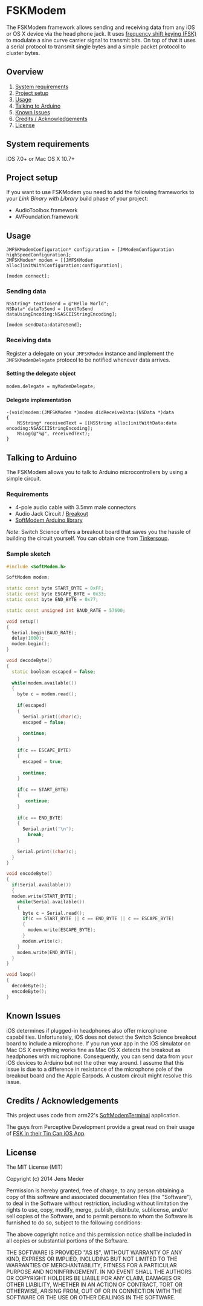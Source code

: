 FSKModem
=============

The FSKModem framework allows sending and receiving data from any iOS or OS X device via the head phone jack. It uses [frequency shift keying (FSK)](http://en.wikipedia.org/wiki/Frequency-shift_keying) to modulate a sine curve carrier signal to transmit bits. On top of that it uses a serial protocol to transmit single bytes and a simple packet protocol to cluster bytes. 

## Overview

1. [System requirements](README.md#system-requirements)
2. [Project setup](README.md#project-setup)
3. [Usage](README.md#usage)
4. [Talking to Arduino](README.md#talking-to-arduino)
5. [Known Issues](README.md#known-issues)
6. [Credits / Acknowledgements](README.md#credits--acknowledgements)
7. [License](README.md#license)

## System requirements

iOS 7.0+ or Mac OS X 10.7+

## Project setup

If you want to use FSKModem you need to add the following frameworks to your _Link Binary with Library_ build phase of your project:

* AudioToolbox.framework
* AVFoundation.framework

## Usage

```objc
JMFSKModemConfiguration* configuration = [JMModemConfiguration highSpeedConfiguration];
JMFSKModem* modem = [[JMFSKModem alloc]initWithConfiguration:configuration];

[modem connect];
```

### Sending data

```objc
NSString* textToSend = @"Hello World";
NSData* dataToSend = [textToSend dataUsingEncoding:NSASCIIStringEncoding];

[modem sendData:dataToSend];
```

### Receiving data

Register a delegate on your `JMFSKModem` instance and implement the `JMFSKModemDelegate` protocol to be notified whenever data arrives.

#### Setting the delegate object

```objc
modem.delegate = myModemDelegate;
```

#### Delegate implementation

```objc
-(void)modem:(JMFSKModem *)modem didReceiveData:(NSData *)data
{
	NSString* receivedText = [[NSString alloc]initWithData:data encoding:NSASCIIStringEncoding];
	NSLog(@"%@", receivedText);
}
```
## Talking to Arduino

The FSKModem allows you to talk to Arduino microcontrollers by using a simple circuit. 

### Requirements

* 4-pole audio cable with 3.5mm male connectors
* Audio Jack Circuit / [Breakout](http://www.switch-science.com/catalog/600/)
* [SoftModem Arduino library](https://code.google.com/p/arms22/downloads/detail?name=SoftModem-005.zip)

_Note_: Switch Science offers a breakout board that saves you the hassle of building the circuit yourself. You can obtain one from [Tinkersoup](https://www.tinkersoup.de/a-569/).

### Sample sketch

```c++
#include <SoftModem.h>

SoftModem modem;

static const byte START_BYTE = 0xFF;
static const byte ESCAPE_BYTE = 0x33;
static const byte END_BYTE = 0x77;

static const unsigned int BAUD_RATE = 57600;

void setup()
{
  Serial.begin(BAUD_RATE);
  delay(1000);
  modem.begin();
}

void decodeByte()
{
  static boolean escaped = false;
  
  while(modem.available())
  {
    byte c = modem.read();
    
    if(escaped)
    {
      Serial.print((char)c);
      escaped = false;
      
      continue;
    }
    
    if(c == ESCAPE_BYTE)
    {
      escaped = true;
      
      continue;
    }
    
    if(c == START_BYTE)
    {
       continue;
    }
    
    if(c == END_BYTE)
    {
      Serial.print('\n');
        break;
    }
    
    Serial.print((char)c);
  }
}

void encodeByte()
{
  if(Serial.available())
  {
  modem.write(START_BYTE);
    while(Serial.available())
    {
      byte c = Serial.read();
      if(c == START_BYTE || c == END_BYTE || c == ESCAPE_BYTE)
      {
        modem.write(ESCAPE_BYTE);
      }
      modem.write(c);
    }
    modem.write(END_BYTE);
  }
}

void loop()
{
  decodeByte();
  encodeByte();
}
```
## Known Issues

iOS determines if plugged-in headphones also offer microphone capabilities. Unfortunately, iOS does not detect the Switch Science breakout board to include a microphone. If you run your app in the iOS simulator on Mac OS X everything works fine as Mac OS X detects the breakout as headphones with microphone. Consequently, you can send data from your iOS devices to Arduino but not the other way around. I assume that this issue is due to a difference in resistance of the microphone pole of the breakout board and the Apple Earpods. A custom circuit might resolve this issue.

## Credits / Acknowledgements

This project uses code from arm22's [SoftModemTerminal](https://code.google.com/p/arms22/wiki/SoftModemBreakoutBoard
) application.

The guys from Perceptive Development provide a great read on their usage of [FSK in their Tin Can iOS App](http://labs.perceptdev.com/how-to-talk-to-tin-can/).

## License

The MIT License (MIT)

Copyright (c) 2014 Jens Meder

Permission is hereby granted, free of charge, to any person obtaining a copy
of this software and associated documentation files (the "Software"), to deal
in the Software without restriction, including without limitation the rights
to use, copy, modify, merge, publish, distribute, sublicense, and/or sell
copies of the Software, and to permit persons to whom the Software is
furnished to do so, subject to the following conditions:

The above copyright notice and this permission notice shall be included in all
copies or substantial portions of the Software.

THE SOFTWARE IS PROVIDED "AS IS", WITHOUT WARRANTY OF ANY KIND, EXPRESS OR
IMPLIED, INCLUDING BUT NOT LIMITED TO THE WARRANTIES OF MERCHANTABILITY,
FITNESS FOR A PARTICULAR PURPOSE AND NONINFRINGEMENT. IN NO EVENT SHALL THE
AUTHORS OR COPYRIGHT HOLDERS BE LIABLE FOR ANY CLAIM, DAMAGES OR OTHER
LIABILITY, WHETHER IN AN ACTION OF CONTRACT, TORT OR OTHERWISE, ARISING FROM,
OUT OF OR IN CONNECTION WITH THE SOFTWARE OR THE USE OR OTHER DEALINGS IN THE
SOFTWARE.
